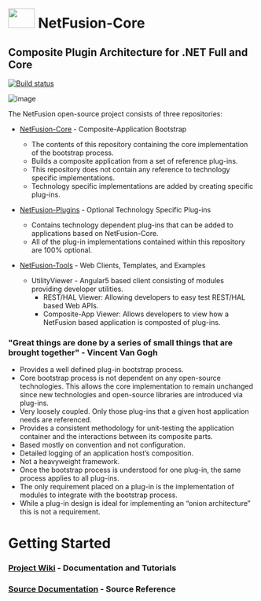
# <img src="https://raw.githubusercontent.com/wiki/grecosoft/NetFusion/img/NetFusion_Plug.jpg" width="54" height="40" /> NetFusion-Core
## Composite Plugin Architecture for .NET Full and Core

[![Build status](https://ci.appveyor.com/api/projects/status/8k6l6lvmuulk2y94?svg=true)](https://ci.appveyor.com/project/grecosoft/netfusion)

![image](https://raw.githubusercontent.com/wiki/grecosoft/NetFusion/img/DotNetCore.png)

The NetFusion open-source project consists of three repositories:

* [NetFusion-Core](https://github.com/grecosoft/NetFusion) - Composite-Application Bootstrap
    * The contents of this repository containing the core implementation of the bootstrap process.  
    * Builds a composite application from a set of reference plug-ins.
    * This repository does not contain any reference to technology specific implementations.
    * Technology specific implementations are added by creating specific plug-ins.

* [NetFusion-Plugins](https://github.com/grecosoft/NetFusion-Plugins) - Optional Technology Specific Plug-ins
    * Contains technology dependent plug-ins that can be added to applications based on NetFusion-Core.
    * All of the plug-in implementations contained within this repository are 100% optional.

* [NetFusion-Tools](https://github.com/grecosoft/NetFusion-Tools) - Web Clients, Templates, and Examples
    * UtilityViewer - Angular5 based client consisting of modules providing developer utilities.
        * REST/HAL Viewer: Allowing developers to easy test REST/HAL based Web APIs.
        * Composite-App Viewer: Allows developers to view how a NetFusion based application is composted of plug-ins.   


### "Great things are done by a series of small things that are brought together" - Vincent Van Gogh

* Provides a well defined plug-in bootstrap process.
* Core bootstrap process is not dependent on any open-source technologies. This allows the core implementation to remain unchanged since new technologies and open-source libraries are introduced via plug-ins.
* Very loosely coupled. Only those plug-ins that a given host application needs are referenced. 
* Provides a consistent methodology for unit-testing the application container and the interactions between its composite parts.
* Based mostly on convention and not configuration.
* Detailed logging of an application host’s composition.
* Not a heavyweight framework.
* Once the bootstrap process is understood for one plug-in, the same process applies to all plug-ins.
* The only requirement placed on a plug-in is the implementation of modules to integrate with the bootstrap process.
* While a plug-in design is ideal for implementing an “onion architecture” this is not a requirement.

# Getting Started

### [Project Wiki](https://github.com/grecosoft/NetFusion/wiki) - Documentation and Tutorials

### [Source Documentation](https://grecosoft.github.io/docs/netfusion/source/api/NetFusion.Bootstrap.Container.html) - Source Reference
